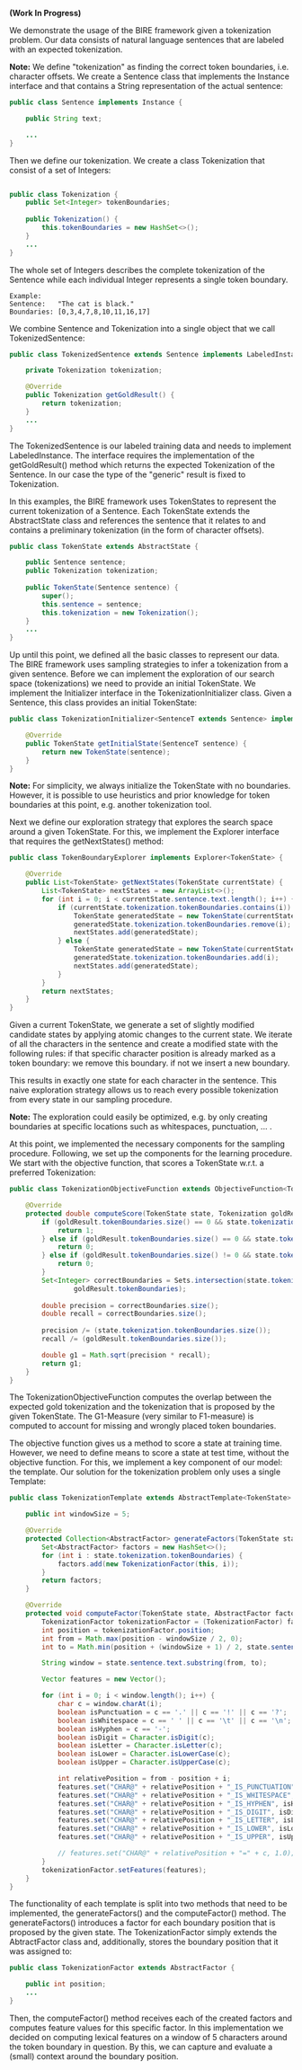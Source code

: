 **(Work In Progress)**

We demonstrate the usage of the BIRE framework given a tokenization problem.
Our data consists of natural language sentences that are labeled with an expected tokenization.

**Note:** We define "tokenization" as finding the correct token boundaries, i.e. character offsets.
We create a Sentence class that implements the Instance interface and that contains a String representation of the actual sentence:
```java
public class Sentence implements Instance {

	public String text;

	...
}
```

Then we define our tokenization.
We create a class Tokenization that consist of a set of Integers:
```java

public class Tokenization {
	public Set<Integer> tokenBoundaries;
    
    public Tokenization() {
		this.tokenBoundaries = new HashSet<>();
	}
    ...
}
```

The whole set of Integers describes the complete tokenization of the Sentence while each individual Integer represents a single token boundary.
```
Example:
Sentence:   "The cat is black."
Boundaries: [0,3,4,7,8,10,11,16,17]
```
We combine Sentence and Tokenization into a single object that we call TokenizedSentence:
```java
public class TokenizedSentence extends Sentence implements LabeledInstance<Tokenization> {

	private Tokenization tokenization;

	@Override
	public Tokenization getGoldResult() {
		return tokenization;
	}
	...
}
```
The TokenizedSentence is our labeled training data and needs to implement LabeledInstance.
The interface requires the implementation of the getGoldResult() method which returns the expected Tokenization of the Sentence.
In our case the type of the "generic" result is fixed to Tokenization.


In this examples, the BIRE framework uses TokenStates to represent the current tokenization of a Sentence.
Each TokenState extends the AbstractState class and references the sentence that it relates to and contains a preliminary tokenization (in the form of character offsets).
```java
public class TokenState extends AbstractState {

	public Sentence sentence;
	public Tokenization tokenization;
	
	public TokenState(Sentence sentence) {
		super();
		this.sentence = sentence;
		this.tokenization = new Tokenization();
	}
	...
}
```

Up until this point, we defined all the basic classes to represent our data.
The BIRE framework uses sampling strategies to infer a tokenization from a given sentence.
Before we can implement the exploration of our search space (tokenizations) we need to provide an initial TokenState.
We implement the Initializer interface in the TokenizationInitializer class.
Given a Sentence, this class provides an initial TokenState:
```java
public class TokenizationInitializer<SentenceT extends Sentence> implements Initializer<SentenceT, TokenState> {

	@Override
	public TokenState getInitialState(SentenceT sentence) {
		return new TokenState(sentence);
	}
}
```

**Note:** For simplicity, we always initialize the TokenState with no boundaries.
However, it is possible to use heuristics and prior knowledge for token boundaries at this point, e.g. another tokenization tool. 

Next we define our exploration strategy that explores the search space around a given TokenState.
For this, we implement the Explorer interface that requires the getNextStates() method:
```java
public class TokenBoundaryExplorer implements Explorer<TokenState> {

	@Override
	public List<TokenState> getNextStates(TokenState currentState) {
		List<TokenState> nextStates = new ArrayList<>();
		for (int i = 0; i < currentState.sentence.text.length(); i++) {
			if (currentState.tokenization.tokenBoundaries.contains(i)) {
				TokenState generatedState = new TokenState(currentState);
				generatedState.tokenization.tokenBoundaries.remove(i);
				nextStates.add(generatedState);
			} else {
				TokenState generatedState = new TokenState(currentState);
				generatedState.tokenization.tokenBoundaries.add(i);
				nextStates.add(generatedState);
			}
		}
		return nextStates;
	}
}
```
Given a current TokenState, we generate a set of slightly modified candidate states by applying atomic changes to the current state.
We iterate of all the characters in the sentence and create a modified state with the following rules:
if that specific character position is already marked as a token boundary:
	we remove this boundary.
if not
	we insert a new boundary.
	
This results in exactly one state for each character in the sentence.
This naive exploration strategy allows us to reach every possible tokenization from every state in our sampling procedure.

**Note:** The exploration could easily be optimized, e.g. by only creating boundaries at specific locations such as whitespaces, punctuation, ... . 

At this point, we implemented the necessary components for the sampling procedure.
Following, we set up the components for the learning procedure.
We start with the objective function, that scores a TokenState w.r.t. a preferred Tokenization:
```java
public class TokenizationObjectiveFunction extends ObjectiveFunction<TokenState, Tokenization> {

	@Override
	protected double computeScore(TokenState state, Tokenization goldResult) {
		if (goldResult.tokenBoundaries.size() == 0 && state.tokenization.tokenBoundaries.size() == 0) {
			return 1;
		} else if (goldResult.tokenBoundaries.size() == 0 && state.tokenization.tokenBoundaries.size() != 0) {
			return 0;
		} else if (goldResult.tokenBoundaries.size() != 0 && state.tokenization.tokenBoundaries.size() == 0) {
			return 0;
		}
		Set<Integer> correctBoundaries = Sets.intersection(state.tokenization.tokenBoundaries,
				goldResult.tokenBoundaries);
				
		double precision = correctBoundaries.size();
		double recall = correctBoundaries.size();
	
		precision /= (state.tokenization.tokenBoundaries.size());
		recall /= (goldResult.tokenBoundaries.size());

		double g1 = Math.sqrt(precision * recall);
		return g1;
	}
}
```
The TokenizationObjectiveFunction computes the overlap between the expected gold tokenization and the tokenization that is proposed by the given TokenState.
The G1-Measure (very similar to F1-measure) is computed to account for missing and  wrongly placed token boundaries.

The objective function gives us a method to score a state at training time.
However, we need to define means to score a state at test time, without the objective function.
For this, we implement a key component of our model: the template.
Our solution for the tokenization problem only uses a single Template:
```java
public class TokenizationTemplate extends AbstractTemplate<TokenState> {

	public int windowSize = 5;

	@Override
	protected Collection<AbstractFactor> generateFactors(TokenState state) {
		Set<AbstractFactor> factors = new HashSet<>();
		for (int i : state.tokenization.tokenBoundaries) {
			factors.add(new TokenizationFactor(this, i));
		}
		return factors;
	}

	@Override
	protected void computeFactor(TokenState state, AbstractFactor factor) {
		TokenizationFactor tokenizationFactor = (TokenizationFactor) factor;
		int position = tokenizationFactor.position;
		int from = Math.max(position - windowSize / 2, 0);
		int to = Math.min(position + (windowSize + 1) / 2, state.sentence.text.length());

		String window = state.sentence.text.substring(from, to);

		Vector features = new Vector();

		for (int i = 0; i < window.length(); i++) {
			char c = window.charAt(i);
			boolean isPunctuation = c == '.' || c == '!' || c == '?';
			boolean isWhitespace = c == ' ' || c == '\t' || c == '\n';
			boolean isHyphen = c == '-';
			boolean isDigit = Character.isDigit(c);
			boolean isLetter = Character.isLetter(c);
			boolean isLower = Character.isLowerCase(c);
			boolean isUpper = Character.isUpperCase(c);

			int relativePosition = from - position + i;
			features.set("CHAR@" + relativePosition + "_IS_PUNCTUATION", isPunctuation ? 1.0 : 0.0);
			features.set("CHAR@" + relativePosition + "_IS_WHITESPACE", isWhitespace ? 1.0 : 0.0);
			features.set("CHAR@" + relativePosition + "_IS_HYPHEN", isHyphen ? 1.0 : 0.0);
			features.set("CHAR@" + relativePosition + "_IS_DIGIT", isDigit ? 1.0 : 0.0);
			features.set("CHAR@" + relativePosition + "_IS_LETTER", isLetter ? 1.0 : 0.0);
			features.set("CHAR@" + relativePosition + "_IS_LOWER", isLower ? 1.0 : 0.0);
			features.set("CHAR@" + relativePosition + "_IS_UPPER", isUpper ? 1.0 : 0.0);

			// features.set("CHAR@" + relativePosition + "=" + c, 1.0);
		}
		tokenizationFactor.setFeatures(features);
	}
}
```
The functionality of each template is split into two methods that need to be implemented, the generateFactors() and the computeFactor() method.
The generateFactors() introduces a factor for each boundary position that is proposed by the given state. The TokenizationFactor simply extends the AbtractFactor class and, additionally, stores the boundary position that it was assigned to:
```java
public class TokenizationFactor extends AbstractFactor {

	public int position;
	...
}
```

Then, the computeFactor() method receives each of the created factors and computes feature values for this specific factor.
In this implementation we decided on computing lexical features on a window of 5 characters around the token boundary in question. By this, we can capture and evaluate a (small) context around the boundary position.


